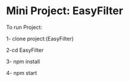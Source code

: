 # Mini Project: EasyFilter

To run Project:

1- clone project:(EasyFilter)

2-cd EasyFilter

3- npm install

4- npm start
